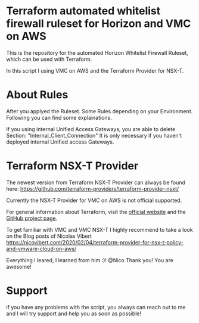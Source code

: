 # Terraform automated whitelist firewall ruleset for Horizon and VMC on AWS

This is the repository for the automated Horizon Whitelist Firewall Ruleset, which can be used with
Terraform.

In this script I using VMC on AWS and the Terraform Provider for NSX-T.

# About Rules

After you applyed the Ruleset. Some Rules depending on your Environment. Following you can find some explainations.

If you using internal Unified Access Gateways, you are able to delete Section: "Internal_Client_Connection"
It is only necessary if you haven't deployed internal Unified access Gateways. 

# Terraform NSX-T Provider
The newest version from Terraform NSX-T Provider can always be found here: https://github.com/terraform-providers/terraform-provider-nsxt/

Currently the NSX-T Provider for VMC on AWS is not official supported.

For general information about Terraform, visit the [official
website][tf-website] and the [GitHub project page][tf-github].

[tf-website]: https://terraform.io/
[tf-github]: https://github.com/hashicorp/terraform

To get familiar with VMC and VMC NSX-T I highly recommend to take a look on the Blog posts of Nicolas Vibert
https://nicovibert.com/2020/02/04/terraform-provider-for-nsx-t-policy-and-vmware-cloud-on-aws/

Everything I leared, I learned from him :)! @Nico Thank you! You are awesome!

# Support

if you have any problems with the script, you always can reach out to me and I will try support and help you as soon as possible!
